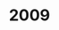 ---
title: "2009"
description: "Articles tagged 2009."
layout: yearpages
permalink: /tags/2009/{% if pagination.pageNumber > 0 %}/page/{{ pagination.pageNumber + 1 }}{% endif %}/index.html
pagination:
  data: collections.2009
  size: 8
  alias: pagedPosts
  addAllPagesToCollections: true
  reverse: true
---
